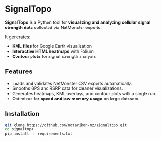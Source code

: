 # SignalTopo

**SignalTopo** is a Python tool for **visualizing and analyzing cellular signal strength data** collected via NetMonster exports.

It generates:
- **KML files** for Google Earth visualization  
- **Interactive HTML heatmaps** with Folium  
- **Contour plots** for signal strength analysis

## Features

- Loads and validates NetMonster CSV exports automatically.
- Smooths GPS and RSRP data for cleaner visualizations.
- Generates heatmaps, KML overlays, and contour plots with a single run.
- Optimized for **speed and low memory usage** on large datasets.

## Installation

```bash
git clone https://github.com/notarikon-nz/signaltopo.git
cd signaltopo
pip install -r requirements.txt
```
